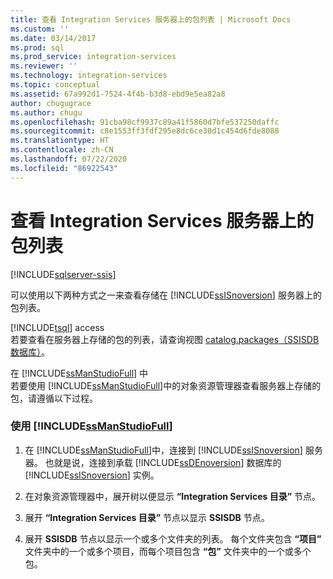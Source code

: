 ```yaml
---
title: 查看 Integration Services 服务器上的包列表 | Microsoft Docs
ms.custom: ''
ms.date: 03/14/2017
ms.prod: sql
ms.prod_service: integration-services
ms.reviewer: ''
ms.technology: integration-services
ms.topic: conceptual
ms.assetid: 67a992d1-7524-4f4b-b3d8-ebd9e5ea82a8
author: chugugrace
ms.author: chugu
ms.openlocfilehash: 91cba98cf9937c89a41f5860d7bfe537250daffc
ms.sourcegitcommit: c8e1553ff3fdf295e8dc6ce30d1c454d6fde8088
ms.translationtype: HT
ms.contentlocale: zh-CN
ms.lasthandoff: 07/22/2020
ms.locfileid: "86922543"
---
```

# <a name="view-the-list-of-packages-on-the-integration-services-server"></a>查看 Integration Services 服务器上的包列表

[!INCLUDE[sqlserver-ssis](../../includes/applies-to-version/sqlserver-ssis.md)]


  可以使用以下两种方式之一来查看存储在 [!INCLUDE[ssISnoversion](../../includes/ssisnoversion-md.md)] 服务器上的包列表。  
  
 [!INCLUDE[tsql](../../includes/tsql-md.md)] access  
 若要查看在服务器上存储的包的列表，请查询视图 [catalog.packages（SSISDB 数据库）](../../integration-services/system-views/catalog-packages-ssisdb-database.md)。  
  
 在 [!INCLUDE[ssManStudioFull](../../includes/ssmanstudiofull-md.md)] 中  
 若要使用 [!INCLUDE[ssManStudioFull](../../includes/ssmanstudiofull-md.md)]中的对象资源管理器查看服务器上存储的包，请遵循以下过程。  
  
### <a name="to-view-packages-using-ssmanstudiofull"></a>使用 [!INCLUDE[ssManStudioFull](../../includes/ssmanstudiofull-md.md)]  
  
1.  在 [!INCLUDE[ssManStudioFull](../../includes/ssmanstudiofull-md.md)]中，连接到 [!INCLUDE[ssISnoversion](../../includes/ssisnoversion-md.md)] 服务器。 也就是说，连接到承载 [!INCLUDE[ssDEnoversion](../../includes/ssdenoversion-md.md)] 数据库的 [!INCLUDE[ssISnoversion](../../includes/ssisnoversion-md.md)] 实例。  
  
2.  在对象资源管理器中，展开树以便显示 **“Integration Services 目录”** 节点。  
  
3.  展开 **“Integration Services 目录”** 节点以显示 **SSISDB** 节点。  
  
4.  展开 **SSISDB** 节点以显示一个或多个文件夹的列表。 每个文件夹包含 **“项目”** 文件夹中的一个或多个项目，而每个项目包含 **“包”** 文件夹中的一个或多个包。  
  
  
